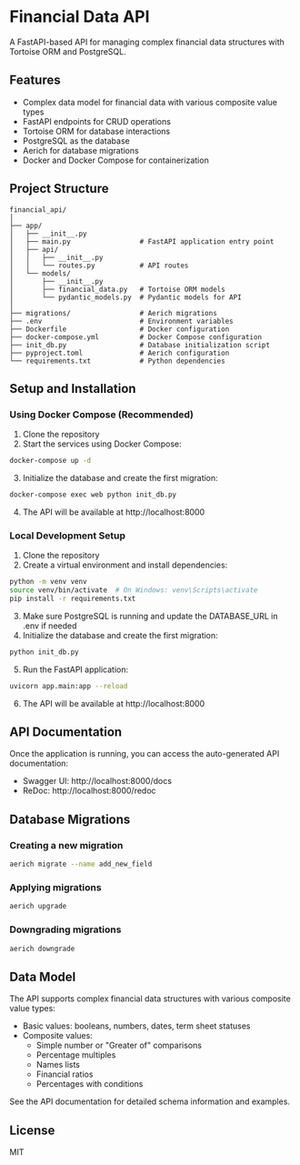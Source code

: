 # Financial Data API

A FastAPI-based API for managing complex financial data structures with Tortoise ORM and PostgreSQL.

## Features

- Complex data model for financial data with various composite value types
- FastAPI endpoints for CRUD operations
- Tortoise ORM for database interactions
- PostgreSQL as the database
- Aerich for database migrations
- Docker and Docker Compose for containerization

## Project Structure

```
financial_api/
│
├── app/
│   ├── __init__.py
│   ├── main.py                 # FastAPI application entry point
│   ├── api/
│   │   ├── __init__.py
│   │   └── routes.py           # API routes
│   └── models/
│       ├── __init__.py
│       ├── financial_data.py   # Tortoise ORM models
│       └── pydantic_models.py  # Pydantic models for API
│
├── migrations/                 # Aerich migrations
├── .env                        # Environment variables
├── Dockerfile                  # Docker configuration
├── docker-compose.yml          # Docker Compose configuration
├── init_db.py                  # Database initialization script
├── pyproject.toml              # Aerich configuration
└── requirements.txt            # Python dependencies
```

## Setup and Installation

### Using Docker Compose (Recommended)

1. Clone the repository
2. Start the services using Docker Compose:

```bash
docker-compose up -d
```

3. Initialize the database and create the first migration:

```bash
docker-compose exec web python init_db.py
```

4. The API will be available at http://localhost:8000

### Local Development Setup

1. Clone the repository
2. Create a virtual environment and install dependencies:

```bash
python -m venv venv
source venv/bin/activate  # On Windows: venv\Scripts\activate
pip install -r requirements.txt
```

3. Make sure PostgreSQL is running and update the DATABASE_URL in .env if needed
4. Initialize the database and create the first migration:

```bash
python init_db.py
```

5. Run the FastAPI application:

```bash
uvicorn app.main:app --reload
```

6. The API will be available at http://localhost:8000

## API Documentation

Once the application is running, you can access the auto-generated API documentation:

- Swagger UI: http://localhost:8000/docs
- ReDoc: http://localhost:8000/redoc

## Database Migrations

### Creating a new migration

```bash
aerich migrate --name add_new_field
```

### Applying migrations

```bash
aerich upgrade
```

### Downgrading migrations

```bash
aerich downgrade
```

## Data Model

The API supports complex financial data structures with various composite value types:

- Basic values: booleans, numbers, dates, term sheet statuses
- Composite values:
  - Simple number or "Greater of" comparisons
  - Percentage multiples
  - Names lists
  - Financial ratios
  - Percentages with conditions

See the API documentation for detailed schema information and examples.

## License

MIT
